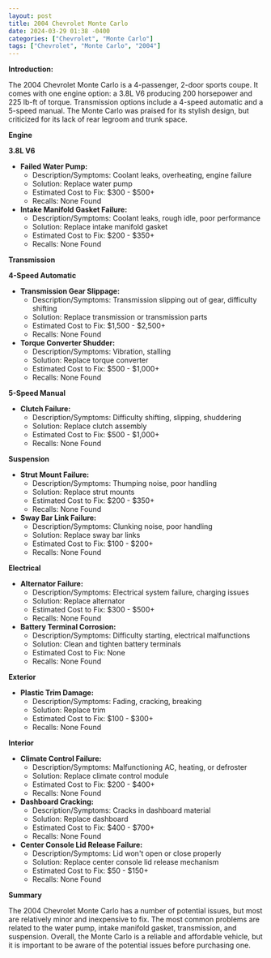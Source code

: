 ```yaml
---
layout: post
title: 2004 Chevrolet Monte Carlo
date: 2024-03-29 01:38 -0400
categories: ["Chevrolet", "Monte Carlo"]
tags: ["Chevrolet", "Monte Carlo", "2004"]
---
```

**Introduction:**

The 2004 Chevrolet Monte Carlo is a 4-passenger, 2-door sports coupe. It comes with one engine option: a 3.8L V6 producing 200 horsepower and 225 lb-ft of torque. Transmission options include a 4-speed automatic and a 5-speed manual. The Monte Carlo was praised for its stylish design, but criticized for its lack of rear legroom and trunk space.

**Engine**

**3.8L V6**

* **Failed Water Pump:**
    * Description/Symptoms: Coolant leaks, overheating, engine failure
    * Solution: Replace water pump
    * Estimated Cost to Fix: $300 - $500+
    * Recalls: None Found
* **Intake Manifold Gasket Failure:**
    * Description/Symptoms: Coolant leaks, rough idle, poor performance
    * Solution: Replace intake manifold gasket
    * Estimated Cost to Fix: $200 - $350+
    * Recalls: None Found

**Transmission**

**4-Speed Automatic**

* **Transmission Gear Slippage:**
    * Description/Symptoms: Transmission slipping out of gear, difficulty shifting
    * Solution: Replace transmission or transmission parts
    * Estimated Cost to Fix: $1,500 - $2,500+
    * Recalls: None Found
* **Torque Converter Shudder:**
    * Description/Symptoms: Vibration, stalling
    * Solution: Replace torque converter
    * Estimated Cost to Fix: $500 - $1,000+
    * Recalls: None Found

**5-Speed Manual**

* **Clutch Failure:**
    * Description/Symptoms: Difficulty shifting, slipping, shuddering
    * Solution: Replace clutch assembly
    * Estimated Cost to Fix: $500 - $1,000+
    * Recalls: None Found

**Suspension**

* **Strut Mount Failure:**
    * Description/Symptoms: Thumping noise, poor handling
    * Solution: Replace strut mounts
    * Estimated Cost to Fix: $200 - $350+
    * Recalls: None Found
* **Sway Bar Link Failure:**
    * Description/Symptoms: Clunking noise, poor handling
    * Solution: Replace sway bar links
    * Estimated Cost to Fix: $100 - $200+
    * Recalls: None Found

**Electrical**

* **Alternator Failure:**
    * Description/Symptoms: Electrical system failure, charging issues
    * Solution: Replace alternator
    * Estimated Cost to Fix: $300 - $500+
    * Recalls: None Found
* **Battery Terminal Corrosion:**
    * Description/Symptoms: Difficulty starting, electrical malfunctions
    * Solution: Clean and tighten battery terminals
    * Estimated Cost to Fix: None
    * Recalls: None Found

**Exterior**

* **Plastic Trim Damage:**
    * Description/Symptoms: Fading, cracking, breaking
    * Solution: Replace trim
    * Estimated Cost to Fix: $100 - $300+
    * Recalls: None Found

**Interior**

* **Climate Control Failure:**
    * Description/Symptoms: Malfunctioning AC, heating, or defroster
    * Solution: Replace climate control module
    * Estimated Cost to Fix: $200 - $400+
    * Recalls: None Found
* **Dashboard Cracking:**
    * Description/Symptoms: Cracks in dashboard material
    * Solution: Replace dashboard
    * Estimated Cost to Fix: $400 - $700+
    * Recalls: None Found
* **Center Console Lid Release Failure:**
    * Description/Symptoms: Lid won't open or close properly
    * Solution: Replace center console lid release mechanism
    * Estimated Cost to Fix: $50 - $150+
    * Recalls: None Found

**Summary**

The 2004 Chevrolet Monte Carlo has a number of potential issues, but most are relatively minor and inexpensive to fix. The most common problems are related to the water pump, intake manifold gasket, transmission, and suspension. Overall, the Monte Carlo is a reliable and affordable vehicle, but it is important to be aware of the potential issues before purchasing one.
